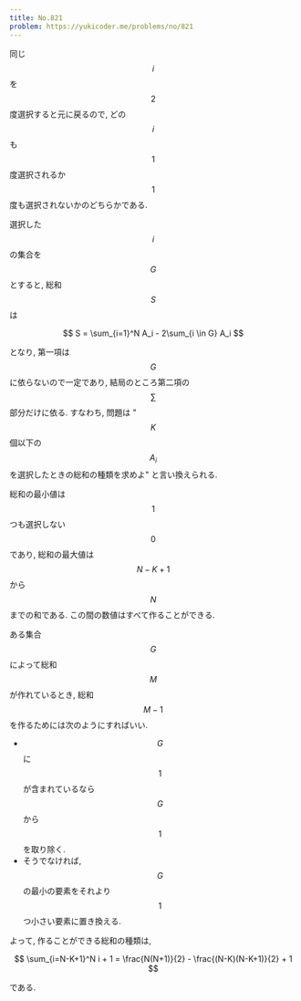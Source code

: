 ```yaml
---
title: No.821
problem: https://yukicoder.me/problems/no/821
---
```

同じ $$ i $$ を $$ 2 $$ 度選択すると元に戻るので, どの $$ i $$ も $$ 1 $$ 度選択されるか $$ 1 $$ 度も選択されないかのどちらかである.

選択した $$ i $$ の集合を $$ G $$ とすると, 総和 $$ S $$ は

$$
S = \sum_{i=1}^N A_i - 2\sum_{i \in G} A_i
$$

となり, 第一項は $$ G $$ に依らないので一定であり, 結局のところ第二項の $$ \sum $$ 部分だけに依る. すなわち, 問題は "$$ K $$ 個以下の $$ A_i $$ を選択したときの総和の種類を求めよ" と言い換えられる.

総和の最小値は $$ 1 $$ つも選択しない $$ 0 $$ であり, 総和の最大値は $$ N-K+1 $$ から $$ N $$ までの和である. この間の数値はすべて作ることができる.

ある集合 $$ G $$ によって総和 $$ M $$ が作れているとき, 総和 $$ M-1 $$ を作るためには次のようにすればいい.

* $$ G $$ に $$ 1 $$ が含まれているなら $$ G $$ から $$ 1 $$ を取り除く.
* そうでなければ, $$ G $$ の最小の要素をそれより $$ 1 $$ つ小さい要素に置き換える.

よって, 作ることができる総和の種類は,

$$
\sum_{i=N-K+1}^N i + 1 = \frac{N(N+1)}{2} - \frac{(N-K)(N-K+1)}{2} + 1
$$

である.
